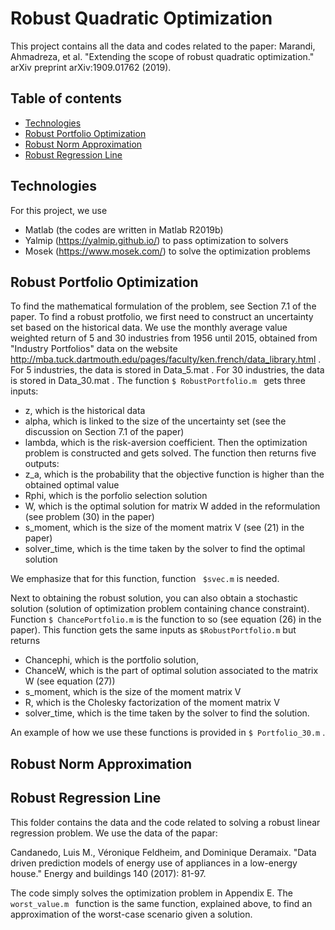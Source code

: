 # Robust Quadratic Optimization 

This project contains all the data and codes related to the paper:
Marandi, Ahmadreza, et al. "Extending the scope of robust quadratic optimization." arXiv preprint arXiv:1909.01762 (2019).

## Table of contents
* [Technologies](#technologies)
* [Robust Portfolio Optimization](#Robust-Portfolio-Optimization)
* [Robust Norm Approximation](#robust-norm-approximation)
* [Robust Regression Line](#robust-regression-line)

## Technologies
For this project, we use
* Matlab (the codes are written in Matlab R2019b)
* Yalmip (https://yalmip.github.io/) to pass optimization to solvers
* Mosek (https://www.mosek.com/) to solve the optimization problems

## Robust Portfolio Optimization
To find the mathematical formulation of the problem, see Section 7.1 of the paper.
To find a robust protfolio, we first need to construct an uncertainty set based on the historical data. We use the monthly average value weighted return of 5 and 30 industries from 1956 until 2015, obtained from  "Industry Portfolios" data on the website http://mba.tuck.dartmouth.edu/pages/faculty/ken.french/data_library.html . For 5 industries, the data is stored in Data_5.mat . For 30 industries, the data is stored in Data_30.mat . The function ```$ RobustPortfolio.m ``` gets three inputs:
* z, which is the historical data
* alpha, which is linked to the size of the uncertainty set (see the discussion on Section 7.1 of the paper)
* lambda, which is the risk-aversion coefficient.
Then the optimization problem is constructed and gets solved. The function then returns five outputs:
* z_a, which is the probability that the objective function is higher than the obtained optimal value
* Rphi, which is the porfolio selection solution
* W, which is the optimal solution for matrix W added in the reformulation (see problem (30) in the paper)
* s_moment, which is the size of the moment matrix V (see (21) in the paper)
* solver_time, which is the time taken by the solver to find the optimal solution

We emphasize that for this function, function ``` $svec.m``` is needed. 

Next to obtaining the robust solution, you can also obtain a stochastic solution (solution of optimization problem containing chance constraint). Function ``` $ ChancePortfolio.m ``` is the function to so (see equation (26) in the paper). This function gets the same inputs as ``` $RobustPortfolio.m ``` but returns
* Chancephi, which is the portfolio solution,
* ChanceW, which is the part of optimal solution associated to the matrix W (see equation (27))
* s_moment, which is the size of the moment matrix V
* R, which is the Cholesky factorization of the moment matrix V
* solver_time, which is the time taken by the solver to find the solution.


An example of how we use these functions is provided in ``` $ Portfolio_30.m ``` .




## Robust Norm Approximation


## Robust Regression Line

This folder contains the data and the code related to solving a robust linear regression problem. We use the data of the papar:

Candanedo, Luis M., Véronique Feldheim, and Dominique Deramaix. "Data driven prediction models of energy use of appliances in a low-energy house." Energy and buildings 140 (2017): 81-97.

The code simply solves the optimization problem in Appendix E. The ```worst_value.m ``` function is the same function, explained above, to find an approximation of the worst-case scenario given a solution. 
